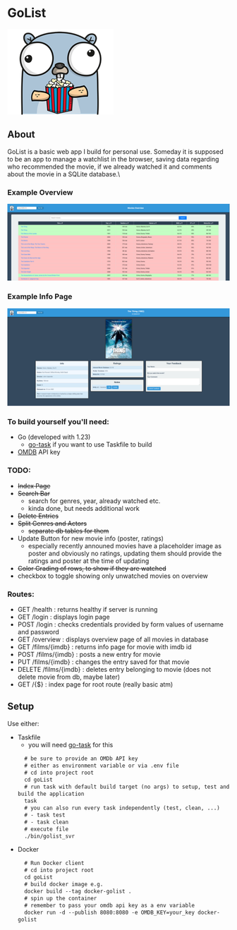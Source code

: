 # GoList
![gopher](assets/gopher_small.png "https://gopherize.me/")

## About
GoList is a basic web app I build for personal use.
Someday it is supposed to be an app to manage a watchlist in the browser, saving data regarding
who recommended the movie, if we already watched it and comments about the movie in a SQLite database.\

### Example Overview
![overview](assets/overview.png)
### Example Info Page
![info](assets/info.png)




### To build yourself you'll need:
  - Go (developed with 1.23)
    -  [go-task](https://taskfile.dev/) if you want to use Taskfile to build
  - [OMDB](https://www.omdbapi.com/) API key

### TODO:
  - ~~Index Page~~
  - ~~Search Bar~~
    - search for genres, year, already watched etc.
    - kinda done, but needs additional work
  - ~~Delete Entries~~
  - ~~Split Genres and Actors~~
    - ~~separate db tables for them~~
  - Update Button for new movie info (poster, ratings)
    - especially recently announed movies have a placeholder image as poster and obviously no ratings, updating them should provide the ratings and poster at the time of updating
  - ~~Color Grading of rows, to show if they are watched~~
  - checkbox to toggle showing only unwatched movies on overview

### Routes:
- GET /health : returns healthy if server is running
- GET /login : displays login page
- POST /login : checks credentials provided by form values of username and password
- GET /overview : displays overview page of all movies in database
- GET /films/{imdb} : returns info page for movie with imdb id
- POST /films/{imdb} : posts a new entry for movie
- PUT /films/{imdb} : changes the entry saved for that movie
- DELETE /films/{imdb} : deletes entry belonging to movie (does not delete movie from db, maybe later)
- GET /{$} : index page for root route (really basic atm)

## Setup
Use either:
- Taskfile
  - you will need [go-task](https://taskfile.dev/) for this
  ```shell
    # be sure to provide an OMDb API key
    # either as environment variable or via .env file
    # cd into project root
    cd goList
    # run task with default build target (no args) to setup, test and build the application
    task
    # you can also run every task independently (test, clean, ...)
    # - task test
    # - task clean
    # execute file
    ./bin/golist_svr
  ```
- Docker
  ```shell
    # Run Docker client
    # cd into project root
    cd goList
    # build docker image e.g.
    docker build --tag docker-golist .
    # spin up the container
    # remember to pass your omdb api key as a env variable
    docker run -d --publish 8080:8080 -e OMDB_KEY=your_key docker-golist
  ```
